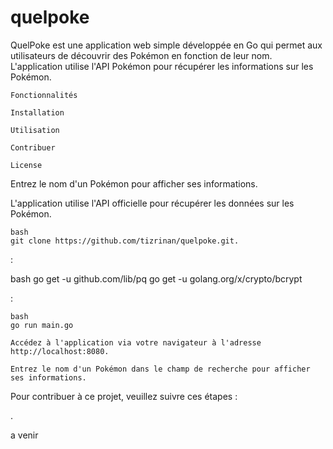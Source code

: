 # quelpoke


QuelPoke est une application web simple développée en Go qui permet aux utilisateurs de découvrir des Pokémon en fonction de leur nom. L'application utilise l'API Pokémon pour récupérer les informations sur les Pokémon.

    Fonctionnalités

    Installation

    Utilisation

    Contribuer

    License

Entrez le nom d'un Pokémon pour afficher ses informations.

L'application utilise l'API officielle pour récupérer les données sur les Pokémon.

    bash
    git clone https://github.com/tizrinan/quelpoke.git.
:

bash
go get -u github.com/lib/pq
go get -u golang.org/x/crypto/bcrypt

:

    bash
    go run main.go

    Accédez à l'application via votre navigateur à l'adresse http://localhost:8080.

    Entrez le nom d'un Pokémon dans le champ de recherche pour afficher ses informations.

Pour contribuer à ce projet, veuillez suivre ces étapes :

.

a venir
